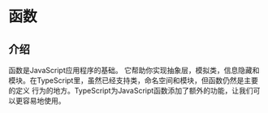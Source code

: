 # 函数

## 介绍
函数是JavaScript应用程序的基础。 它帮助你实现抽象层，模拟类，信息隐藏和模块。在TypeScript里，虽然已经支持类，命名空间和模块，但函数仍然是主要的定义 行为的地方。TypeScript为JavaScript函数添加了额外的功能，让我们可以更容易地使用。